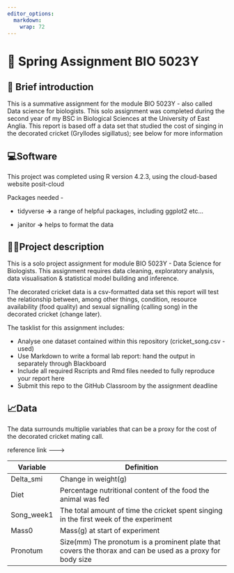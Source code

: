 ```yaml
---
editor_options: 
  markdown: 
    wrap: 72
---
```



# 🦗 Spring Assignment BIO 5023Y

## 🧠 Brief introduction

This is a summative assignment for the module BIO 5023Y - also called Data science for biologists. This solo assignment was completed during the second year of my BSC in Biological Sciences at the University of East Anglia. This report is based off a data set that studied the cost of singing in the decorated cricket (Gryllodes sigillatus); see below for more information

## 💻Software

This project was completed using R version 4.2.3, using the cloud-based website posit-cloud

Packages needed -

-   tidyverse **→** a range of helpful packages, including ggplot2 etc...

-   janitor **→** helps to format the data

## 👩‍💻Project description

This is a solo project assignment for module BIO 5023Y - Data Science for Biologists. This assignment requires data cleaning, exploratory analysis, data visualisation & statistical model building and inference.

The decorated cricket data is a csv-formatted data set this report will test the relationship between, among other things, condition, resource availability (food quality) and sexual signalling (calling song) in the decorated cricket (change later).

The tasklist for this assignment includes:

-   Analyse one dataset contained within this repository (cricket_song.csv - used)
-   Use Markdown to write a formal lab report: hand the output in separately through Blackboard
-   Include all required Rscripts and Rmd files needed to fully reproduce your report here
-   Submit this repo to the GitHub Classroom by the assignment deadline

## 📈Data

The data surrounds multiplie variables that can be a proxy for the cost of the decorated cricket mating call.

reference link ---\>

| Variable   | Definition                                                                                                 |
|--------------------------|----------------------------------------------|
| Delta_smi  | Change in weight(g)                                                                                        |
| Diet       | Percentage nutritional content of the food the animal was fed                                              |
| Song_week1 | The total amount of time the cricket spent singing in the first week of the experiment                     |
| Mass0      | Mass(g) at start of experiment                                                                             |
| Pronotum   | Size(mm) The pronotum is a prominent plate that covers the thorax and can be used as a proxy for body size |
